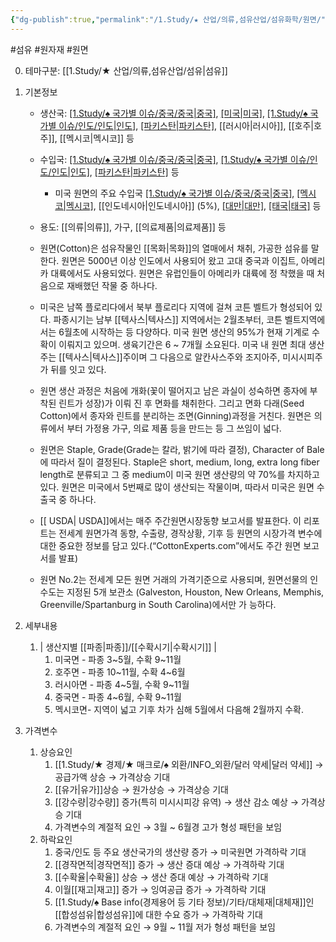 ```yaml
---
{"dg-publish":true,"permalink":"/1.Study/★ 산업/의류,섬유산업/섬유화학/원면/","created":"2024-09-23T20:24:23.105+09:00","updated":"2025-06-26T15:43:59.437+09:00"}
---
```


#섬유 #원자재 #원면 

0. 테마구분: [[1.Study/★ 산업/의류,섬유산업/섬유\|섬유]]


1. 기본정보

	- 생산국: [[1.Study/♠ 국가별 이슈/중국/중국\|중국]](27%), [[미국\|미국]](19%), [[1.Study/♠ 국가별 이슈/인도/인도\|인도]](18%), [[파키스탄\|파키스탄]](8%), [[러시아\|러시아]], [[호주\|호주]], [[멕시코\|멕시코]] 등
	- 수입국:  [[1.Study/♠ 국가별 이슈/중국/중국\|중국]](40%), [[1.Study/♠ 국가별 이슈/인도/인도\|인도]](15%), [[파키스탄\|파키스탄]](10%) 등
		- 미국 원면의 주요 수입국 [[1.Study/♠ 국가별 이슈/중국/중국\|중국]](52%), [[멕시코\|멕시코]](8%), [[인도네시아\|인도네시아]] (5%), [[대만\|대만]](3%), [[태국\|태국]](4%) 등
	- 용도: [[의류\|의류]], 가구, [[의료제품\|의료제품]] 등

	- 원면(Cotton)은 섬유작물인 [[목화\|목화]]의 열매에서 채취, 가공한 섬유를 말한다. 원면은 5000년 이상 인도에서 사용되어 왔고 고대 중국과 이집트, 아메리카 대륙에서도 사용되었다. 원면은 유럽인들이 아메리카 대륙에 정 착했을 때 처음으로 재배했던 작물 중 하나다. 
	- 미국은 남쪽 플로리다에서 북부 플로리다 지역에 걸쳐 코튼 벨트가 형성되어 있다. 파종시기는 남부 [[텍사스\|텍사스]] 지역에서는 2월초부터, 코튼 벨트지역에서는 6월초에 시작하는 등 다양하다. 미국 원면 생산의 95%가 현재 기계로 수확이 이뤄지고 있으며. 생육기간은 6 ~ 7개월 소요된다. 미국 내 원면 최대 생산 주는 [[텍사스\|텍사스]]주이며 그 다음으로 알칸사스주와 조지아주, 미시시피주가 뒤를 잇고 있다. 
	- 원면 생산 과정은 처음에 개화(꽃이 떨어지고 남은 과실이 성숙하면 종자에 부착된 린트가 성장)가 이뤄 진 후 면화를 채취한다. 그리고 면화 다래(Seed Cotton)에서 종자와 린트를 분리하는 조면(Ginning)과정을 거친다. 원면은 의류에서 부터 가정용 가구, 의료 제품 등을 만드는 등 그 쓰임이 넓다. 
	- 원면은 Staple, Grade(Grade는 칼라, 밝기에 따라 결정), Character of Bale에 따라서 질이 결정된다. Staple은 short, medium, long, extra long fiber length로 분류되고 그 중 medium이 미국 원면 생산량의 약 70%를 차지하고 있다. 원면은 미국에서 5번째로 많이 생산되는 작물이며, 따라서 미국은 원면 수출국 중 하나다. 
	- [[ USDA\| USDA]]에서는 매주 주간원면시장동향 보고서를 발표한다. 이 리포트는 전세계 원면가격 동향, 수출량, 경작상황, 기후 등 원면의 시장가격 변수에 대한 중요한 정보를 담고 있다.(“CottonExperts.com”에서도 주간 원면 보고서를 발표) 
	- 원면 No.2는 전세계 모든 원면 거래의 가격기준으로 사용되며, 원면선물의 인수도는 지정된 5개 보관소 (Galveston, Houston, New Orleans, Memphis, Greenville/Spartanburg in South Carolina)에서만 가 능하다.



1. 세부내용
	1. | 생산지별 [[파종\|파종]]/[[수확시기\|수확시기]] | 
		1. 미국면 - 파종 3~5월, 수확 9~11월 
		2. 호주면 - 파종 10~11월, 수확 4~6월 
		3. 러시아면 - 파종 4~5월, 수확 9~11월 
		4. 중국면 - 파종 4~6월, 수확 9~11월 
		5. 멕시코면- 지역이 넓고 기후 차가 심해 5월에서 다음해 2월까지 수확.




1. 가격변수
	1. 상승요인
		1. [[1.Study/★ 경제/★ 매크로/♠ 외환/INFO_외환/달러 약세\|달러 약세]] → 공급가액 상승 → 가격상승 기대 
		2. [[유가\|유가]]상승 → 원가상승 → 가격상승 기대 
		3. [[강수량\|강수량]] 증가(특히 미시시피강 유역) → 생산 감소 예상 → 가격상승 기대
		4. 가격변수의 계절적 요인 → 3월 ~ 6월경 고가 형성 패턴을 보임
	2. 하락요인
		1. 중국/인도 등 주요 생산국가의 생산량 증가 → 미국원면 가격하락 기대 
		2. [[경작면적\|경작면적]] 증가 → 생산 증대 예상 → 가격하락 기대 
		3. [[수확율\|수확율]] 상승 → 생산 증대 예상 → 가격하락 기대
		4. 이월[[재고\|재고]] 증가 → 잉여공급 증가 → 가격하락 기대 
		5. [[1.Study/♠ Base info(경제용어 등 기타 정보)/기타/대체재\|대체재]]인 [[합성섬유\|합성섬유]]에 대한 수요 증가 → 가격하락 기대 
		6. 가격변수의 계절적 요인 → 9월 ~ 11월 저가 형성 패턴을 보임